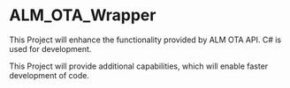 # ALM_OTA_Wrapper
This Project will enhance the functionality provided by ALM OTA API. C# is used for development.

This Project will provide additional capabilities, which will enable faster development of code.

